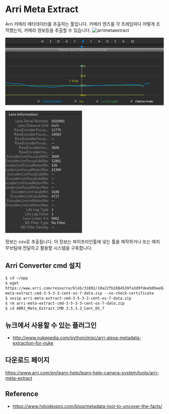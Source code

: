 # Arri Meta Extract
Arri 카메라 메타데이터를 추출하는 툴입니다.
카메라 렌즈를 각 프레임마다 어떻게 조작했는지, 카메라 정보등을 추출할 수 있습니다.
![arrimetaextract](https://cdn.hdvideopro.com/2018/11/GunchBlog-2018-38-data.jpg)

![lds01](../figures/lds01.png)

![lds02](../figures/lds02.png)

정보는 csv로 추출됩니다. 
이 정보는 파이프라인툴에 넣는 툴을 제작하거나 또는 매치무브팀에 전달하고 활용할 시스템을 구축합니다.

## Arri Converter cmd 설치
```
$ cd ~/app
$ wget https://www.arri.com/resource/blob/31892/10a22fb2884539fa3d9fdeeb89ae026d/arri-meta-extract-cmd-3-5-3-3-cent-os-7-data.zip --no-check-certificate
$ unzip arri-meta-extract-cmd-3-5-3-3-cent-os-7-data.zip
$ rm arri-meta-extract-cmd-3-5-3-3-cent-os-7-data.zip
$ cd ARRI_Meta_Extract_CMD 3.5.3.3_Cent_OS_7
```
## 뉴크에서 사용할 수 있는 플러그인
- http://www.nukepedia.com/python/misc/arri-alexa-metadata-extraction-for-nuke

## 다운로드 페이지
https://www.arri.com/en/learn-help/learn-help-camera-system/tools/arri-meta-extract

## Reference
- https://www.hdvideopro.com/blog/metadata-tool-to-uncover-the-facts/